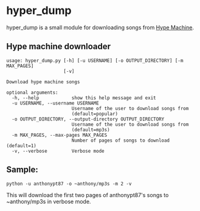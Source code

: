 # hyper_dump
hyper_dump is a small module for downloading songs from [Hype Machine](http://www.hypem.com).

## Hype machine downloader

	usage: hyper_dump.py [-h] [-u USERNAME] [-o OUTPUT_DIRECTORY] [-m MAX_PAGES]
	                     [-v]
	
	Download hype machine songs
	
	optional arguments:
	  -h, --help            show this help message and exit
	  -u USERNAME, --username USERNAME
	                        Username of the user to download songs from
	                        (default=popular)
	  -o OUTPUT_DIRECTORY, --output-directory OUTPUT_DIRECTORY
	                        Username of the user to download songs from
	                        (default=mp3s)
	  -m MAX_PAGES, --max-pages MAX_PAGES
	                        Number of pages of songs to download (default=1)
	  -v, --verbose         Verbose mode
	

## Sample:
	python -u anthonypt87 -o ~anthony/mp3s -m 2 -v
This will download the first two pages of anthonypt87's songs to ~anthony/mp3s in verbose mode.
